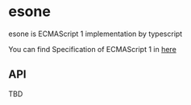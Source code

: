 # esone

esone is ECMAScript 1 implementation by typescript

You can find Specification of ECMAScript 1 in [here](https://www.ecma-international.org/publications/files/ECMA-ST-ARCH/ECMA-262,%201st%20edition,%20June%201997.pdf)

## API

TBD